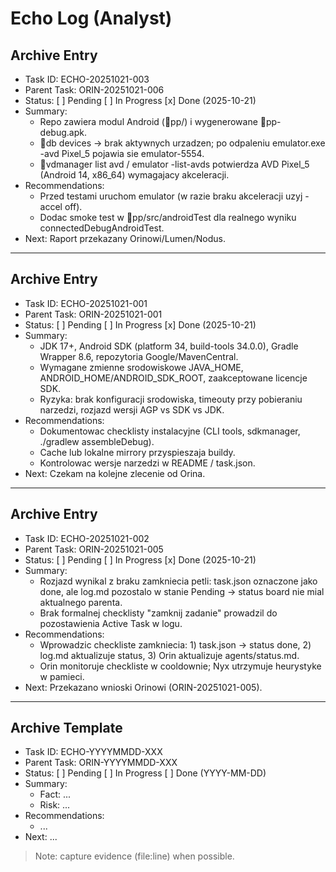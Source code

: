 # Echo Log (Analyst)

## Archive Entry
- Task ID: ECHO-20251021-003
- Parent Task: ORIN-20251021-006
- Status: [ ] Pending [ ] In Progress [x] Done (2025-10-21)
- Summary:
  - Repo zawiera modul Android (pp/) i wygenerowane pp-debug.apk.
  - db devices -> brak aktywnych urzadzen; po odpaleniu emulator.exe -avd Pixel_5 pojawia sie emulator-5554.
  - vdmanager list avd / emulator -list-avds potwierdza AVD Pixel_5 (Android 14, x86_64) wymagajacy akceleracji.
- Recommendations:
  - Przed testami uruchom emulator (w razie braku akceleracji uzyj -accel off).
  - Dodac smoke test w pp/src/androidTest dla realnego wyniku connectedDebugAndroidTest.
- Next: Raport przekazany Orinowi/Lumen/Nodus.

---

## Archive Entry
- Task ID: ECHO-20251021-001
- Parent Task: ORIN-20251021-001
- Status: [ ] Pending [ ] In Progress [x] Done (2025-10-21)
- Summary:
  - JDK 17+, Android SDK (platform 34, build-tools 34.0.0), Gradle Wrapper 8.6, repozytoria Google/MavenCentral.
  - Wymagane zmienne srodowiskowe JAVA_HOME, ANDROID_HOME/ANDROID_SDK_ROOT, zaakceptowane licencje SDK.
  - Ryzyka: brak konfiguracji srodowiska, timeouty przy pobieraniu narzedzi, rozjazd wersji AGP vs SDK vs JDK.
- Recommendations:
  - Dokumentowac checklisty instalacyjne (CLI tools, sdkmanager, ./gradlew assembleDebug).
  - Cache lub lokalne mirrory przyspieszaja buildy.
  - Kontrolowac wersje narzedzi w README / task.json.
- Next: Czekam na kolejne zlecenie od Orina.

---

## Archive Entry
- Task ID: ECHO-20251021-002
- Parent Task: ORIN-20251021-005
- Status: [ ] Pending [ ] In Progress [x] Done (2025-10-21)
- Summary:
  - Rozjazd wynikal z braku zamkniecia petli: task.json oznaczone jako done, ale log.md pozostalo w stanie Pending -> status board nie mial aktualnego parenta.
  - Brak formalnej checklisty "zamknij zadanie" prowadzil do pozostawienia Active Task w logu.
- Recommendations:
  - Wprowadzic checkliste zamkniecia: 1) task.json -> status done, 2) log.md aktualizuje status, 3) Orin aktualizuje agents/status.md.
  - Orin monitoruje checkliste w cooldownie; Nyx utrzymuje heurystyke w pamieci.
- Next: Przekazano wnioski Orinowi (ORIN-20251021-005).

---

## Archive Template
- Task ID: ECHO-YYYYMMDD-XXX
- Parent Task: ORIN-YYYYMMDD-XXX
- Status: [ ] Pending [ ] In Progress [ ] Done (YYYY-MM-DD)
- Summary:
  - Fact: ...
  - Risk: ...
- Recommendations:
  - ...
- Next: ...

> Note: capture evidence (file:line) when possible.
